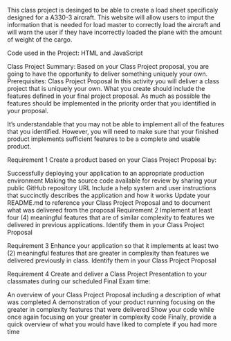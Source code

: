 This class project is desinged to be able to create a load sheet specificaly designed for a A330-3 aircraft. This website will allow users to imput the information that is
needed for load master to correctly load the aircraft and will warn the user if they have incorrectly loaded the plane with the amount of weight of the cargo.

Code used in the Project: HTML and JavaScript 

Class Project
Summary: Based on your Class Project proposal, you are going to have the opportunity to deliver something uniquely your own.
Prerequisites:
Class Project Proposal
In this activity you will deliver a class project that is uniquely your own. What you create should include the features defined in your final project proposal. As much as possible the features should be implemented in the priority order that you identified in your proposal.

It’s understandable that you may not be able to implement all of the features that you identified. However, you will need to make sure that your finished product implements sufficient features to be a complete and usable product.

Requirement 1
Create a product based on your Class Project Proposal by:

Successfully deploying your application to an appropriate production environment
Making the source code available for review by sharing your public GitHub repository URL
Include a help system and user instructions that succinctly describes the application and how it works
Update your README.md to reference your Class Project Proposal and to document what was delivered from the proposal
Requirement 2
Implement at least four (4) meaningful features that are of similar complexity to features we delivered in previous applications. Identify them in your Class Project Proposal

Requirement 3
Enhance your application so that it implements at least two (2) meaningful features that are greater in complexity than features we delivered previously in class. Identify them in your Class Project Proposal

Requirement 4
Create and deliver a Class Project Presentation to your classmates during our scheduled Final Exam time:

An overview of your Class Project Proposal including a description of what was completed
A demonstration of your product running focusing on the greater in complexity features that were delivered
Show your code while once again focusing on your greater in complexity code
Finally, provide a quick overview of what you would have liked to complete if you had more time
